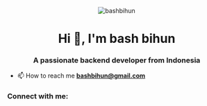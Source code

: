 <p align="center">
  <img src="https://blogger.googleusercontent.com/img/b/R29vZ2xl/AVvXsEh5tNsuMhltR9aJMrkc6NKnHXyqevxVQOWRnSUrGtmQQjk_SIBbzndq9g6dQfooMT6W0IvF57q65riORp2xDkv9sIOyTKqsECCStlEirS8gUc7gqBqA5UDlW33aQHuwGlCdxgs9Gj1OJzyHXyt-jt1C6oGS2Fp-NqT6zk3BsPxhQ0ClPZOVTdoNC7LKe1Vt/s1536/bihunbanner.png" alt="bashbihun" />
</p>
<h1 align="center">Hi 👋, I'm bash bihun</h1>
<h3 align="center">A passionate backend developer from Indonesia</h3>

- 📫 How to reach me **bashbihun@gmail.com**

<h3 align="left">Connect with me:</h3>
